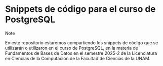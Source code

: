 # Snippets de código para el curso de PostgreSQL

> [!NOTE]
> En este repositorio estaremos compartiendo los snippets de código que se utilizarán o utilizaron en el curso de PostgreSQL, en la materia de Fundamentos de Bases de Datos en el semestre 2025-2 de la Licenciatura en Ciencias de la Computación de la Facultad de Ciencias de la UNAM.